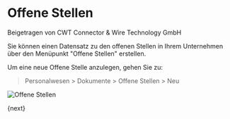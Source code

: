 <!-- add-breadcrumbs -->
# Offene Stellen
<span class="text-muted contributed-by">Beigetragen von CWT Connector & Wire Technology GmbH</span>

Sie können einen Datensatz zu den offenen Stellen in Ihrem Unternehmen über den Menüpunkt "Offene Stellen" erstellen.

Um eine neue Offene Stelle anzulegen, gehen Sie zu:

> Personalwesen > Dokumente > Offene Stellen > Neu

<img class="screenshot" alt="Offene Stellen" src="{{docs_base_url}}/assets/img/human-resources/job-opening.png">

{next}
